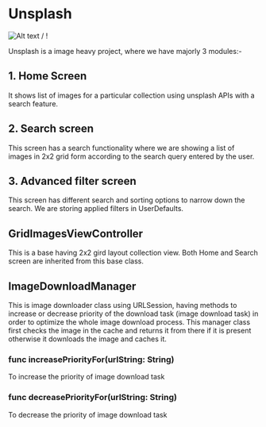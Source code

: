 # Unsplash

![ Alt text](unsplash.gif) / ! [](unsplash.gif)

Unsplash is a image heavy project, where we have majorly 3 modules:- 
## 1. Home Screen
 It shows list of images for a particular collection using unsplash APIs with a search feature.
## 2. Search screen 
This screen has a search functionality where we are showing a list of images in 2x2 grid form according to the  search query entered by the user.
## 3. Advanced filter screen 
This screen has different search and sorting options to narrow down the search. We are storing applied filters in UserDefaults. 


## GridImagesViewController 
This is a base having 2x2 gird layout collection view. Both Home and Search screen are inherited from this base class.

## ImageDownloadManager 
This is image downloader class using URLSession, having methods to increase or decrease priority of the download task (image download task) in order to optimize the whole image download process. This manager class first checks the image in the cache and returns it from there if it is present otherwise it downloads the image and caches it. 

### func increasePriorityFor(urlString: String)  
To increase the priority of image download task

### func decreasePriorityFor(urlString: String)  
To decrease the priority of image download task
